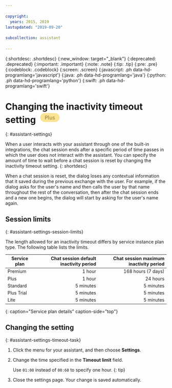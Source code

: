 ```yaml
---

copyright:
  years: 2015, 2019
lastupdated: "2019-09-20"

subcollection: assistant

---
```


{:shortdesc: .shortdesc}
{:new_window: target="_blank"}
{:deprecated: .deprecated}
{:important: .important}
{:note: .note}
{:tip: .tip}
{:pre: .pre}
{:codeblock: .codeblock}
{:screen: .screen}
{:javascript: .ph data-hd-programlang='javascript'}
{:java: .ph data-hd-programlang='java'}
{:python: .ph data-hd-programlang='python'}
{:swift: .ph data-hd-programlang='swift'}

# Changing the inactivity timeout setting ![Plus or Premium plan only](images/plus.png)
{: #assistant-settings}

When a user interacts with your assistant through one of the built-in integrations, the chat session ends after a specific period of time passes in which the user does not interact with the assistant. You can specify the amount of time to wait before a chat session is reset by changing the inactivity timeout setting.
{: shortdesc}

When a chat session is reset, the dialog loses any contextual information that it saved during the previous exchange with the user. For example, if the dialog asks for the user's name and then calls the user by that name throughout the rest of the conversation, then after the chat session ends and a new one begins, the dialog will start by asking for the user's name again.

## Session limits
{: #assistant-settings-session-limits}

The length allowed for an inactivity timeout differs by service instance plan type. The following table lists the limits.

| Service plan | Chat session default inactivity period | Chat session maximum inactivity period |
|--------------|--------------------------------:|----------------------------:|
| Premium      |                          1 hour |          168 hours (7 days) |
| Plus         |                          1 hour |                    24 hours |
| Standard     |                       5 minutes |                   5 minutes |
| Plus Trial   |                       5 minutes |                   5 minutes |
| Lite         |                       5 minutes |                   5 minutes |
{: caption="Service plan details" caption-side="top"}

## Changing the setting
{: #assistant-settings-timeout-task}

1.  Click the menu for your assistant, and then choose **Settings**.

1.  Change the time specified in the **Timeout limit** field.

    Use `01:00` instead of `00:60` to specify one hour.
    {: tip}

1.  Close the settings page. Your change is saved automatically.
